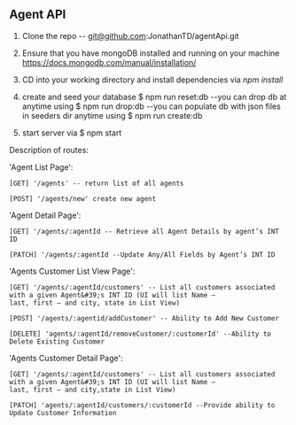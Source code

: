 <h2>Agent API</h2>

1. Clone the repo -- git@github.com:JonathanTD/agentApi.git

2.  Ensure that you have mongoDB installed and running on your machine
    <a>https://docs.mongodb.com/manual/installation/</a>

3. CD into your working directory and install dependencies via *npm install*

4.  create and seed your database
        $ npm run reset:db
        --you can drop db at anytime using $ npm run drop:db
        --you can populate db with json files in seeders dir anytime using $ npm run create:db

5. start server via $ npm start

Description of routes:

'Agent List Page':

    [GET] '/agents' -- return list of all agents
    
    [POST] '/agents/new' create new agent

'Agent Detail Page':

    [GET] '/agents/:agentId -- Retrieve all Agent Details by agent’s INT ID
    
    [PATCH] '/agents/:agentId --Update Any/All Fields by Agent’s INT ID

'Agents Customer List View Page':

    [GET] '/agents/:agentId/customers' -- List all customers associated with a given Agent&#39;s INT ID (UI will list Name –              last, first – and city, state in List View)
    
    [POST] '/agents/:agentid/addCustomer' -- Ability to Add New Customer
    
    [DELETE] 'agents/:agentId/removeCustomer/:customerId' --Ability to Delete Existing Customer

'Agents Customer Detail Page': 

    [GET] '/agents/:agentId/customers' -- List all customers associated with a given Agent&#39;s INT ID (UI will list Name –              last, first – and city,state in List View)
    
    [PATCH] 'agents/:agentId/customers/:customerId --Provide ability to Update Customer Information

 
